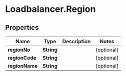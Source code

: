 # Loadbalancer.Region

## Properties
Name | Type | Description | Notes
------------ | ------------- | ------------- | -------------
**regionNo** | **String** |  | [optional] 
**regionCode** | **String** |  | [optional] 
**regionName** | **String** |  | [optional] 


